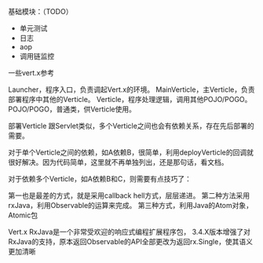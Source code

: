 
基础模块：（TODO）
* 单元测试
* 日志
* aop
* 调用链监控











一些vert.x参考


Launcher，程序入口，负责调起Vert.x的环境。
MainVerticle，主Verticle，负责部署程序中其他的Verticle。
Verticle，程序处理逻辑，调用其他POJO/POGO。
POJO/POGO，普通类，供Verticle使用。


部署Verticle
跟Servlet类似，多个Verticle之间也会有依赖关系，存在先后部署的需要。

对于单个Verticle之间的依赖，如A依赖B，很简单，利用deployVerticle的回调就很好解决。因为代码简单，这里就不再单独列出，还是那句话，看文档。

对于依赖多个Verticle，如A依赖B和C，则需要有点技巧了：

第一也是最差的方式，就是采用callback hell方式，层层递进。
第二种方法采用rxJava，利用Observable的运算来完成。
第三种方式，利用Java的Atom对象，Atomic包



Vert.x RxJava是一个非常受欢迎的响应式编程扩展程序包，
3.4.X版本增强了对RxJava的支持，原本返回Observable的API全部更改为返回rx.Single，使其语义更加清晰
